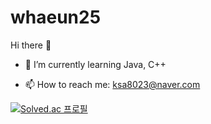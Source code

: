 # whaeun25

Hi there 👋

  - 🌱 I’m currently learning Java, C++
  
  - 📫 How to reach me: ksa8023@naver.com


[![Solved.ac
프로필](http://mazassumnida.wtf/api/v2/generate_badge?boj=whaeun25)](https://solved.ac/whaeun25)
